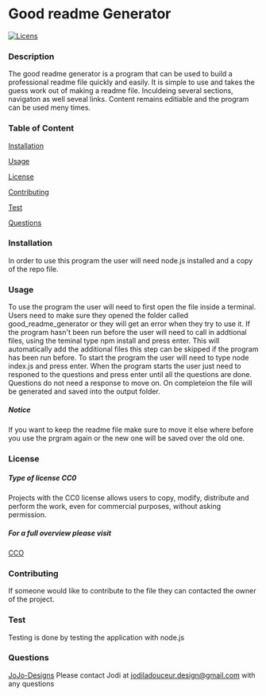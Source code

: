 # Good readme Generator
  [![Licens](https://img.shields.io/badge/License-CC0%202.0-blue.svg)](https://opensource.org/licenses/CC0)
  ### Description
  The good readme generator is a program that can be used to build a professional readme file quickly and easily. It is simple to use and takes the guess work out of making a readme file. Inculdeing several sections, navigaton as well seveal links. Content remains editiable and the program can be used meny times.  
  ### Table of Content
  [Installation](#Installation)

  [Usage](#Usage)

  [License](#License)

  [Contributing](#Contributing)

  [Test](#Test)

  [Questions](#Questions)

  ### Installation
  In order to use this program the user will need node.js installed and a copy of the repo file. 
  ### Usage
  To use the program the user will need to first open the file inside a terminal. Users need to make sure they opened the folder called good_readme_generator or they will get an error when they try to use it. If the program hasn't been run before the user will need to call in addtional files, using the teminal type npm install and press enter. This will automatically add the additional files this step can be skipped if the program has been run before. To start the program the user will need to type node index.js and press enter. When the program starts the user just need to responed to the questions and press enter until all the questions are done. Questions do not need a response to move on. On completeion the file will be generated and saved into the output folder. 
  ##### Notice 
  If you want to keep the readme file make sure to move it else where before you use the prgram again or the new one will be saved over the old one. 
  ### License
  ##### Type of license CC0
  Projects with the CC0 license allows users to copy, modify, distribute and perform the work, even for commercial purposes, without asking permission.
 ##### For a full overview please visit
[CCO](https://creativecommons.org/publicdomain/zero/1.0/legalcode)  
  ### Contributing
  If someone would like to contribute to the file they can contacted the owner of the project.
  ### Test
  Testing is done by testing the application with node.js
  ### Questions
  [JoJo-Designs](https://github.com/JoJo-Designs)
  Please contact Jodi  at jodiladouceur.design@gmail.com with any questions